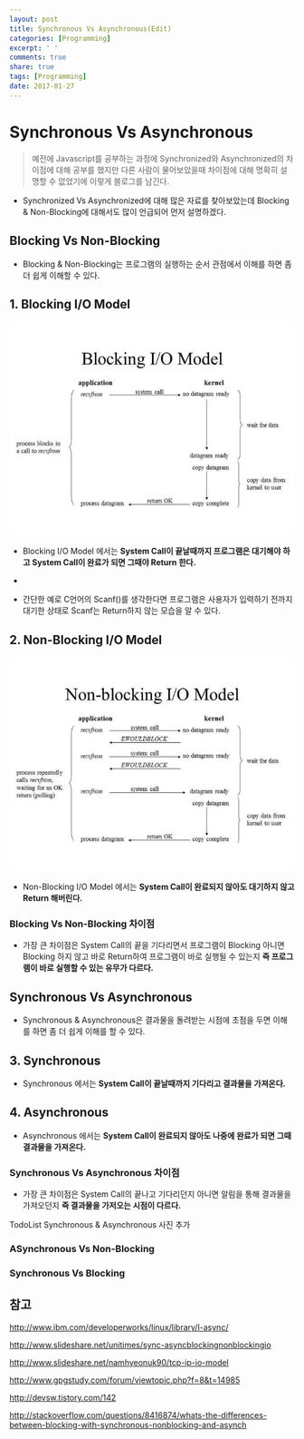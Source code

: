 ```yaml
---
layout: post
title: Synchronous Vs Asynchronous(Edit)
categories: [Programming]
excerpt: ' '
comments: true
share: true
tags: [Programming]
date: 2017-01-27
---
```


# **Synchronous Vs Asynchronous**

> 예전에 Javascript를 공부하는 과정에 Synchronized와 Asynchronized의 차이점에 대해 공부를 했지만 다른 사람이 물어보았을때 차이점에 대해 명확히 설명할 수 없었기에 이렇게 블로그를 남긴다.

- Synchronized Vs Asynchronized에 대해 많은 자료를 찾아보았는데 Blocking & Non-Blocking에 대해서도 많이 언급되어 먼저 설명하겠다.

## **Blocking Vs Non-Blocking**
- Blocking & Non-Blocking는 프로그램의 실행하는 순서 관점에서 이해를 하면 좀 더 쉽게 이해할 수 있다.

## 1. Blocking I/O Model

![No Image](/assets/20170127/Blocking.jpg)

- Blocking I/O Model 에서는 **System Call이 끝날때까지 프로그램은 대기해야 하고 System Call이 완료가 되면 그때야 Return 한다.**

-

- 간단한 예로 C언어의 Scanf()를 생각한다면 프로그램은 사용자가 입력하기 전까지 대기한 상태로 Scanf는 Return하지 않는 모습을 알 수 있다.

## 2. Non-Blocking I/O Model

![No Image](/assets/20170127/Non-Blocking.jpg)

- Non-Blocking I/O Model 에서는 **System Call이 완료되지 않아도 대기하지 않고 Return 해버린다.**

### **Blocking Vs Non-Blocking 차이점**
- 가장 큰 차이점은 System Call의 끝을 기다리면서 프로그램이 Blocking 아니면 Blocking 하지 않고 바로 Return하여 프로그램이 바로 실행될 수 있는지 **즉 프로그램이 바로 실행할 수 있는 유무가 다르다.**

## **Synchronous Vs Asynchronous**
- Synchronous & Asynchronous은 결과물을 돌려받는 시점에 초점을 두면 이해를 하면 좀 더 쉽게 이해를 할 수 있다.

## 3. Synchronous
- Synchronous 에서는 **System Call이 끝날때까지 기다리고 결과물을 가져온다.**

## 4. Asynchronous
- Asynchronous 에서는 **System Call이 완료되지 않아도 나중에 완료가 되면 그때 결과물을 가져온다.**

### **Synchronous Vs Asynchronous 차이점**
- 가장 큰 차이점은 System Call의 끝나고 기다리던지 아니면 알림을 통해 결과물을 가져오던지 **즉 결과물을 가저오는 시점이 다르다.**

TodoList
Synchronous & Asynchronous 사진 추가
### **ASynchronous Vs Non-Blocking**
### **Synchronous Vs Blocking**


## 참고

<http://www.ibm.com/developerworks/linux/library/l-async/>

<http://www.slideshare.net/unitimes/sync-asyncblockingnonblockingio>

<http://www.slideshare.net/namhyeonuk90/tcp-ip-io-model>

<http://www.gpgstudy.com/forum/viewtopic.php?f=8&t=14985>

<http://devsw.tistory.com/142>

<http://stackoverflow.com/questions/8416874/whats-the-differences-between-blocking-with-synchronous-nonblocking-and-asynch>
